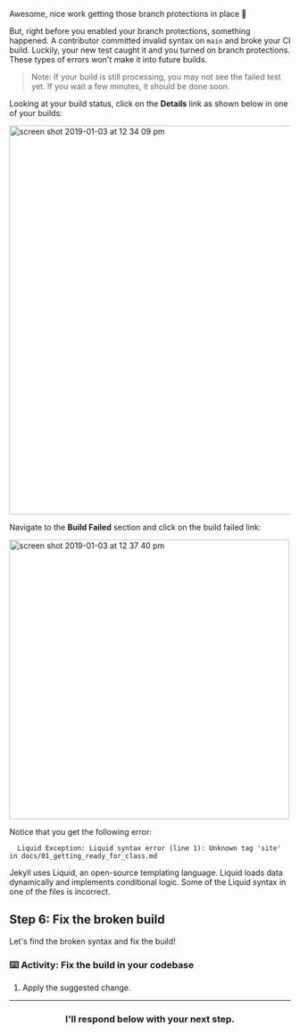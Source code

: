 Awesome, nice work getting those branch protections in place :tada:

But, right before you enabled your branch protections, something happened. A contributor committed invalid syntax on `main` and broke your CI build. Luckily, your new test caught it and you turned on branch protections. These types of errors won't make it into future builds.

> Note: If your build is still processing, you may not see the failed test yet. If you wait a few minutes, it should be done soon.

Looking at your build status, click on the **Details** link as shown below in one of your builds:

<img width="697" alt="screen shot 2019-01-03 at 12 34 09 pm" src="https://user-images.githubusercontent.com/6351798/50661931-ea614b80-0f61-11e9-8db1-94b7597d1b21.png">

Navigate to the **Build Failed** section and click on the build failed link:

<img width="501" alt="screen shot 2019-01-03 at 12 37 40 pm" src="https://user-images.githubusercontent.com/6351798/50662014-285e6f80-0f62-11e9-909a-f8efdf6188a1.png">

Notice that you get the following error:

```shell
  Liquid Exception: Liquid syntax error (line 1): Unknown tag 'site' in docs/01_getting_ready_for_class.md
```

Jekyll uses Liquid, an open-source templating language. Liquid loads data dynamically and implements conditional logic. Some of the Liquid syntax in one of the files is incorrect.

## Step 6: Fix the broken build

Let's find the broken syntax and fix the build!

### :keyboard: Activity: Fix the build in your codebase

1. Apply the suggested change.

<hr>
<h3 align="center">I'll respond below with your next step.</h3>
